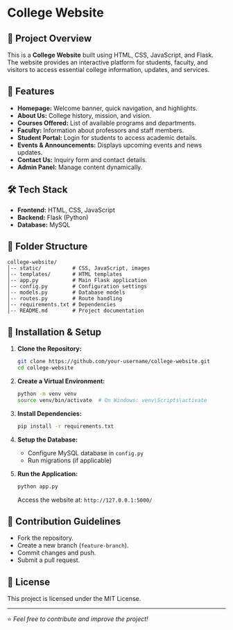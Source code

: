 # College Website 

## 📌 Project Overview
This is a **College Website** built using HTML, CSS, JavaScript, and Flask. The website provides an interactive platform for students, faculty, and visitors to access essential college information, updates, and services.

## 🚀 Features
- **Homepage:** Welcome banner, quick navigation, and highlights.
- **About Us:** College history, mission, and vision.
- **Courses Offered:** List of available programs and departments.
- **Faculty:** Information about professors and staff members.
- **Student Portal:** Login for students to access academic details.
- **Events & Announcements:** Displays upcoming events and news updates.
- **Contact Us:** Inquiry form and contact details.
- **Admin Panel:** Manage content dynamically.

## 🛠️ Tech Stack
- **Frontend:** HTML, CSS, JavaScript
- **Backend:** Flask (Python)
- **Database:** MySQL

## 📂 Folder Structure
```
college-website/
│-- static/          # CSS, JavaScript, images
│-- templates/       # HTML templates
│-- app.py           # Main Flask application
│-- config.py        # Configuration settings
│-- models.py        # Database models
│-- routes.py        # Route handling
│-- requirements.txt # Dependencies
│-- README.md        # Project documentation
```

## 🔧 Installation & Setup
1. **Clone the Repository:**
   ```bash
   git clone https://github.com/your-username/college-website.git
   cd college-website
   ```
2. **Create a Virtual Environment:**
   ```bash
   python -m venv venv
   source venv/bin/activate  # On Windows: venv\Scripts\activate
   ```
3. **Install Dependencies:**
   ```bash
   pip install -r requirements.txt
   ```
4. **Setup the Database:**
   - Configure MySQL database in `config.py`
   - Run migrations (if applicable)

5. **Run the Application:**
   ```bash
   python app.py
   ```
   Access the website at: `http://127.0.0.1:5000/`

## 🤝 Contribution Guidelines
- Fork the repository.
- Create a new branch (`feature-branch`).
- Commit changes and push.
- Submit a pull request.

## 📜 License
This project is licensed under the MIT License.

---

⭐ *Feel free to contribute and improve the project!*

